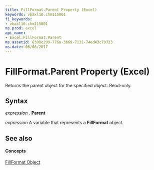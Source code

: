 ```yaml
---
title: FillFormat.Parent Property (Excel)
keywords: vbaxl10.chm115001
f1_keywords:
- vbaxl10.chm115001
ms.prod: excel
api_name:
- Excel.FillFormat.Parent
ms.assetid: 6398c299-776a-3b69-7131-74ed43c79723
ms.date: 06/08/2017
---
```



# FillFormat.Parent Property (Excel)

Returns the parent object for the specified object. Read-only.


## Syntax

 _expression_ . **Parent**

 _expression_ A variable that represents a **FillFormat** object.


## See also


#### Concepts


[FillFormat Object](Excel.FillFormat.md)

